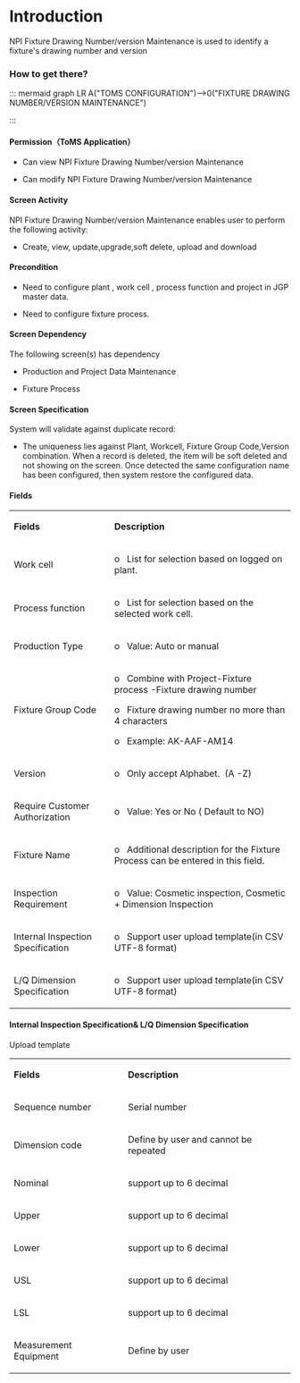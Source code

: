 # Introduction

NPI Fixture Drawing Number/version Maintenance is used to identify a fixture's drawing number and version


### **How to get there?** 



::: mermaid
graph LR
A("TOMS CONFIGURATION")-->0("FIXTURE DRAWING NUMBER/VERSION MAINTENANCE")

:::


#### **Permission（ToMS Application）** 



- Can view NPI Fixture Drawing Number/version Maintenance

- Can modify NPI Fixture Drawing Number/version Maintenance


#### **Screen Activity** 


NPI Fixture Drawing Number/version Maintenance enables user to perform the following activity:

- Create, view, update,upgrade,soft delete, upload and download


#### **Precondition** 



- Need to configure plant , work cell , process function and project in JGP master data.

- Need to configure fixture process.


#### **Screen Dependency** 


The following screen(s) has dependency 

- Production and Project Data Maintenance

- Fixture Process


#### **Screen Specification** 


System will validate against duplicate record:

- The uniqueness lies against Plant, Workcell, Fixture Group Code,Version combination.
When a record is deleted, the item will be soft deleted and not showing on the screen. Once detected the same configuration name has been configured, then system restore the configured data.


#### **Fields** 


<table class="confluenceTable"><colgroup><col /><col /></colgroup><tbody><tr><td class="confluenceTd"><p><strong>Fields</strong></p></td><td class="confluenceTd"><p><strong>Description</strong></p></td></tr><tr><td class="confluenceTd"><p>Work cell</p></td><td class="confluenceTd"><p>o   List for selection based on logged on plant.</p></td></tr><tr><td class="confluenceTd"><p>Process function</p></td><td class="confluenceTd"><p>o   List for selection based on the selected work cell.</p></td></tr><tr><td class="confluenceTd"><p>Production Type</p></td><td class="confluenceTd"><p>o   Value: Auto or manual</p></td></tr><tr><td class="confluenceTd"><p>Fixture Group Code</p></td><td class="confluenceTd"><p>o   Combine with Project-Fixture process -Fixture drawing number</p><p>o   Fixture drawing number no more than 4 characters</p><p>o   Example: AK-AAF-AM14</p></td></tr><tr><td class="confluenceTd"><p>Version</p></td><td class="confluenceTd"><p>o   Only accept Alphabet.  (A -Z)</p></td></tr><tr><td class="confluenceTd"><p>Require Customer Authorization</p></td><td class="confluenceTd"><p>o   Value: Yes or No ( Default to NO)</p></td></tr><tr><td class="confluenceTd"><p>Fixture Name</p></td><td class="confluenceTd"><p>o   Additional description for the Fixture Process can be entered in this field.</p></td></tr><tr><td class="confluenceTd"><p>Inspection Requirement</p></td><td class="confluenceTd"><p>o   Value: Cosmetic inspection, Cosmetic + Dimension Inspection</p></td></tr><tr><td class="confluenceTd"><p>Internal Inspection Specification</p></td><td class="confluenceTd"><p>o   Support user upload template(in CSV UTF-8 format)</p></td></tr><tr><td class="confluenceTd"><p>L/Q Dimension Specification</p></td><td class="confluenceTd"><p>o   Support user upload template(in CSV UTF-8 format)</p></td></tr></tbody></table>



#### **Internal Inspection Specification& L/Q Dimension Specification** 


Upload template
<table class="confluenceTable"><colgroup><col /><col /></colgroup><tbody><tr><td class="confluenceTd"><p><strong>Fields</strong></p></td><td class="confluenceTd"><p><strong>Description</strong></p></td></tr><tr><td class="confluenceTd"><p>Sequence number</p></td><td class="confluenceTd"><p>Serial number</p></td></tr><tr><td class="confluenceTd"><p>Dimension code</p></td><td class="confluenceTd"><p>Define by user and cannot be repeated</p></td></tr><tr><td class="confluenceTd"><p>Nominal</p></td><td class="confluenceTd"><p>support up to 6 decimal</p></td></tr><tr><td class="confluenceTd"><p>Upper</p></td><td class="confluenceTd"><p>support up to 6 decimal</p></td></tr><tr><td class="confluenceTd"><p>Lower</p></td><td class="confluenceTd"><p>support up to 6 decimal</p></td></tr><tr><td class="confluenceTd"><p>USL</p></td><td class="confluenceTd"><p>support up to 6 decimal</p></td></tr><tr><td class="confluenceTd"><p>LSL</p></td><td class="confluenceTd"><p>support up to 6 decimal</p></td></tr><tr><td class="confluenceTd"><p>Measurement Equipment </p></td><td class="confluenceTd"><p>Define by user</p></td></tr></tbody></table>

